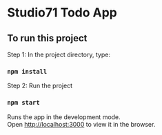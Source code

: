 # Studio71 Todo App


## To run this project

Step 1: In the project directory, type:

### `npm install`

Step 2: Run the project

### `npm start`

Runs the app in the development mode.\
Open [http://localhost:3000](http://localhost:3000) to view it in the browser.